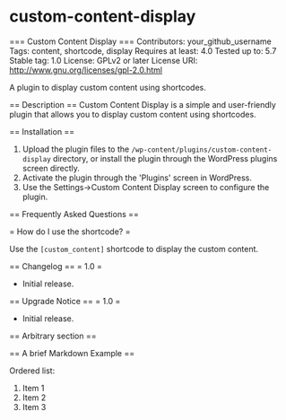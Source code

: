 # custom-content-display
=== Custom Content Display ===
Contributors: your_github_username
Tags: content, shortcode, display
Requires at least: 4.0
Tested up to: 5.7
Stable tag: 1.0
License: GPLv2 or later
License URI: http://www.gnu.org/licenses/gpl-2.0.html

A plugin to display custom content using shortcodes.

== Description ==
Custom Content Display is a simple and user-friendly plugin that allows you to display custom content using shortcodes.

== Installation ==
1. Upload the plugin files to the `/wp-content/plugins/custom-content-display` directory, or install the plugin through the WordPress plugins screen directly.
2. Activate the plugin through the 'Plugins' screen in WordPress.
3. Use the Settings->Custom Content Display screen to configure the plugin.

== Frequently Asked Questions ==

= How do I use the shortcode? =

Use the `[custom_content]` shortcode to display the custom content.

== Changelog ==
= 1.0 =
* Initial release.

== Upgrade Notice ==
= 1.0 =
* Initial release.

== Arbitrary section ==

== A brief Markdown Example ==

Ordered list:

1. Item 1
1. Item 2
1. Item 3
